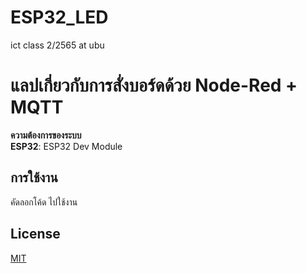 # ESP32_LED
ict class 2/2565 at ubu

# แลปเกี่ยวกับการสั่งบอร์ดด้วย Node-Red + MQTT

**ความต้องการของระบบ**\
**ESP32**: ESP32 Dev Module

## การใช้งาน
คัดลอกโค้ด ไปใช้งาน

## License
[MIT](https://choosealicense.com/licenses/mit/)
